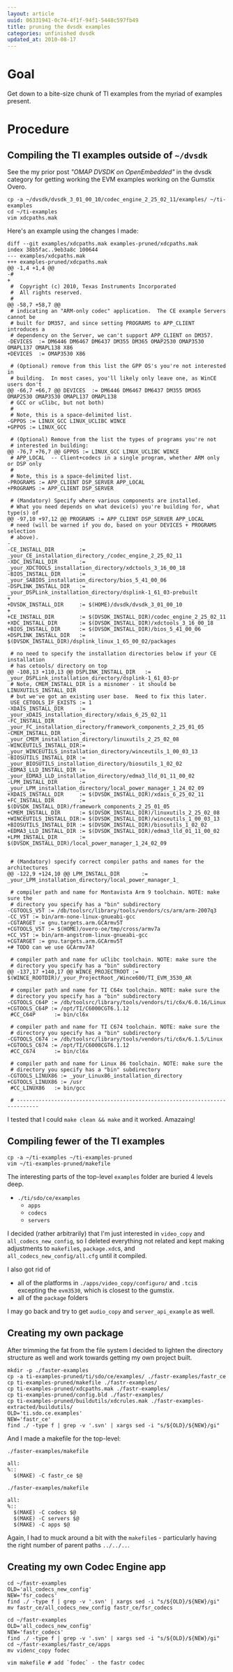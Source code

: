 ```yaml
---
layout: article
uuid: 06331941-0c74-4f1f-94f1-5448c597fb49
title: pruning the dvsdk examples
categories: unfinished dvsdk
updated_at: 2010-08-17
---
```

Goal
====

Get down to a bite-size chunk of TI examples from the myriad of examples present.

Procedure
=========

Compiling the TI examples outside of `~/dvsdk`
---------

See the my prior post *"OMAP DVSDK on OpenEmbedded"* in the dvsdk category for getting working the EVM examples working on the Gumstix Overo.

    cp -a ~/dvsdk/dvsdk_3_01_00_10/codec_engine_2_25_02_11/examples/ ~/ti-examples
    cd ~/ti-examples
    vim xdcpaths.mak

Here's an example using the changes I made:

    diff --git examples/xdcpaths.mak examples-pruned/xdcpaths.mak
    index 38b5fac..9eb3a8c 100644
    --- examples/xdcpaths.mak
    +++ examples-pruned/xdcpaths.mak
    @@ -1,4 +1,4 @@
    -#
    +
     #  Copyright (c) 2010, Texas Instruments Incorporated
     #  All rights reserved.
     #
    @@ -58,7 +58,7 @@
     # indicating an "ARM-only codec" application.  The CE example Servers cannot be
     # built for DM357, and since setting PROGRAMS to APP_CLIENT introduces a
     # dependency on the Server, we can't support APP_CLIENT on DM357.
    -DEVICES  := DM6446 DM6467 DM6437 DM355 DM365 OMAP2530 OMAP3530 OMAPL137 OMAPL138 X86
    +DEVICES  := OMAP3530 X86
     
     # (Optional) remove from this list the GPP OS's you're not interested in
     # building.  In most cases, you'll likely only leave one, as WinCE users don't
    @@ -66,7 +66,7 @@ DEVICES  := DM6446 DM6467 DM6437 DM355 DM365 OMAP2530 OMAP3530 OMAPL137 OMAPL138
     # GCC or uClibc, but not both)
     #
     # Note, this is a space-delimited list.
    -GPPOS := LINUX_GCC LINUX_UCLIBC WINCE
    +GPPOS := LINUX_GCC
     
     # (Optional) Remove from the list the types of programs you're not
     # interested in building:
    @@ -76,7 +76,7 @@ GPPOS := LINUX_GCC LINUX_UCLIBC WINCE
     # APP_LOCAL  -- Client+codecs in a single program, whether ARM only or DSP only
     #
     # Note, this is a space-delimited list.
    -PROGRAMS := APP_CLIENT DSP_SERVER APP_LOCAL
    +PROGRAMS := APP_CLIENT DSP_SERVER
     
     # (Mandatory) Specify where various components are installed.
     # What you need depends on what device(s) you're building for, what type(s) of
    @@ -97,10 +97,12 @@ PROGRAMS := APP_CLIENT DSP_SERVER APP_LOCAL
     # need (will be warned if you do, based on your DEVICES + PROGRAMS selection
     # above).
    - 
    -CE_INSTALL_DIR        := _your_CE_installation_directory_/codec_engine_2_25_02_11
    -XDC_INSTALL_DIR       := _your_XDCTOOLS_installation_directory/xdctools_3_16_00_18
    -BIOS_INSTALL_DIR      := _your_SABIOS_installation_directory/bios_5_41_00_06
    -DSPLINK_INSTALL_DIR   := _your_DSPLink_installation_directory/dsplink-1_61_03-prebuilt
    +
    +DVSDK_INSTALL_DIR     := $(HOME)/dvsdk/dvsdk_3_01_00_10
    +
    +CE_INSTALL_DIR        := $(DVSDK_INSTALL_DIR)/codec_engine_2_25_02_11
    +XDC_INSTALL_DIR       := $(DVSDK_INSTALL_DIR)/xdctools_3_16_00_18
    +BIOS_INSTALL_DIR      := $(DVSDK_INSTALL_DIR)/bios_5_41_00_06
    +DSPLINK_INSTALL_DIR   := $(DVSDK_INSTALL_DIR)/dsplink_linux_1_65_00_02/packages
     
     # no need to specify the installation directories below if your CE installation
     # has cetools/ directory on top
    @@ -108,13 +110,13 @@ DSPLINK_INSTALL_DIR   := _your_DSPLink_installation_directory/dsplink-1_61_03-pr
     # Note, CMEM_INSTALL_DIR is a misnomer - it should be LINUXUTILS_INSTALL_DIR
     # but we've got an existing user base.  Need to fix this later.
     USE_CETOOLS_IF_EXISTS := 1
    -XDAIS_INSTALL_DIR     := _your_xDAIS_installation_directory/xdais_6_25_02_11
    -FC_INSTALL_DIR        := _your_FC_installation_directory/framework_components_2_25_01_05
    -CMEM_INSTALL_DIR      := _your_CMEM_installation_directory/linuxutils_2_25_02_08
    -WINCEUTILS_INSTALL_DIR:= _your_WINCEUTILS_installation_directory/winceutils_1_00_03_13
    -BIOSUTILS_INSTALL_DIR := _your_BIOSUTILS_installation_directory/biosutils_1_02_02
    -EDMA3_LLD_INSTALL_DIR := _your_EDMA3_LLD_installation_directory/edma3_lld_01_11_00_02
    -LPM_INSTALL_DIR       := _your_LPM_installation_directory/local_power_manager_1_24_02_09
    +XDAIS_INSTALL_DIR     := $(DVSDK_INSTALL_DIR)/xdais_6_25_02_11
    +FC_INSTALL_DIR        := $(DVSDK_INSTALL_DIR)/framework_components_2_25_01_05
    +CMEM_INSTALL_DIR      := $(DVSDK_INSTALL_DIR)/linuxutils_2_25_02_08
    +WINCEUTILS_INSTALL_DIR:= $(DVSDK_INSTALL_DIR)/winceutils_1_00_03_13
    +BIOSUTILS_INSTALL_DIR := $(DVSDK_INSTALL_DIR)/biosutils_1_02_02
    +EDMA3_LLD_INSTALL_DIR := $(DVSDK_INSTALL_DIR)/edma3_lld_01_11_00_02
    +LPM_INSTALL_DIR       := $(DVSDK_INSTALL_DIR)/local_power_manager_1_24_02_09
     
     
     # (Mandatory) specify correct compiler paths and names for the architectures
    @@ -122,9 +124,10 @@ LPM_INSTALL_DIR       := _your_LPM_installation_directory/local_power_manager_1_
     
     # compiler path and name for Montavista Arm 9 toolchain. NOTE: make sure the
     # directory you specify has a "bin" subdirectory
    -CGTOOLS_V5T := /db/toolsrc/library/tools/vendors/cs/arm/arm-2007q3
    -CC_V5T := bin/arm-none-linux-gnueabi-gcc
    -CGTARGET := gnu.targets.arm.GCArmv5T
    +CGTOOLS_V5T := $(HOME)/overo-oe/tmp/cross/armv7a
    +CC_V5T := bin/arm-angstrom-linux-gnueabi-gcc
    +CGTARGET := gnu.targets.arm.GCArmv5T
    +# TODO can we use GCArmv7A?
     
     # compiler path and name for uClibc toolchain. NOTE: make sure the
     # directory you specify has a "bin" subdirectory
    @@ -137,17 +140,17 @@ WINCE_PROJECTROOT := $(WINCE_ROOTDIR)/_your_ProjectRoot_/Wince600/TI_EVM_3530_AR
     
     # compiler path and name for TI C64x toolchain. NOTE: make sure the
     # directory you specify has a "bin" subdirectory
    -CGTOOLS_C64P := /db/toolsrc/library/tools/vendors/ti/c6x/6.0.16/Linux
    +CGTOOLS_C64P := /opt/TI/C6000CGT6.1.12
     #CC_C64P      := bin/cl6x
     
     # compiler path and name for TI C674 toolchain. NOTE: make sure the
     # directory you specify has a "bin" subdirectory
    -CGTOOLS_C674 := /db/toolsrc/library/tools/vendors/ti/c6x/6.1.5/Linux
    +CGTOOLS_C674 := /opt/TI/C6000CGT6.1.12
     #CC_C674      := bin/cl6x
     
     # compiler path and name for Linux 86 toolchain. NOTE: make sure the
     # directory you specify has a "bin" subdirectory
    -CGTOOLS_LINUX86 := _your_Linux86_installation_directory
    +CGTOOLS_LINUX86 := /usr
     #CC_LINUX86   := bin/gcc
     
     # -----------------------------------------------------------------------------

I tested that I could `make clean && make` and it worked. Amazaing!

Compiling fewer of the TI examples
------------------

    cp -a ~/ti-examples ~/ti-examples-pruned
    vim ~/ti-examples-pruned/makefile

The interesting parts of the top-level `examples` folder are buried 4 levels deep.

  * `./ti/sdo/ce/examples`
    * `apps`
    * `codecs`
    * `servers`

I decided (rather arbitrarily) that I'm just interested in `video_copy` and `all_codecs_new_config`, so I deleted everything not related and kept making adjustments to `makefile`s, `package.xdc`s,  and `all_codecs_new_config/all.cfg` until it compiled.

I also got rid of

  * all of the platforms in `./apps/video_copy/configuro/` and `.tci`s excepting the `evm3530`, which is closest to the gumstix.
  * all of the `package` folders

I may go back and try to get `audio_copy` and `server_api_example` as well.

Creating my own package
-----------

After trimming the fat from the file system I decided to lighten the directory structure as well and work towards getting my own project built.

    mkdir -p ./faster-examples
    cp -a ti-examples-pruned/ti/sdo/ce/examples/ ./fastr-examples/fastr_ce
    cp ti-examples-pruned/makefile ./fastr-examples/
    cp ti-examples-pruned/xdcpaths.mak ./fastr-examples/
    cp ti-examples-pruned/config.bld ./fastr-examples/
    cp ti-examples-pruned/buildutils/xdcrules.mak ./fastr-examples-extracted/buildutils/
    OLD='ti.sdo.ce.examples'
    NEW='fastr_ce'
    find ./ -type f | grep -v '.svn' | xargs sed -i "s/${OLD}/${NEW}/gi"

And I made a makefile for the top-level:

`./faster-examples/makefile`

    all:
    %::
      $(MAKE) -C fastr_ce $@

`./faster-examples/makefile`

    all:
    %::
      $(MAKE) -C codecs $@
      $(MAKE) -C servers $@
      $(MAKE) -C apps $@
    
Again, I had to muck around a bit with the `makefile`s - particularly having the right number of parent paths `../../..`.

Creating my own Codec Engine app
---------------

    cd ~/fastr-examples
    OLD='all_codecs_new_config'
    NEW='fsr_codecs'
    find ./ -type f | grep -v '.svn' | xargs sed -i "s/${OLD}/${NEW}/gi"
    mv fastr_ce/all_codecs_new_config fastr_ce/fsr_codecs

    cd ~/fastr-examples
    OLD='all_codecs_new_config'
    NEW='fastr_codecs'
    find ./ -type f | grep -v '.svn' | xargs sed -i "s/${OLD}/${NEW}/gi"
    cd ~/fastr-examples/fastr_ce/apps
    mv videnc_copy fodec

    vim makefile # add `fodec` - the fastr codec
    
